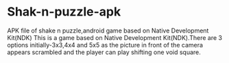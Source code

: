 # Shak-n-puzzle-apk
APK file of shake n puzzle,android game based on Native Development Kit(NDK)
This is a game based on Native Development Kit(NDK).There are 3 options initially-3x3,4x4 and 5x5 as the picture in front of the camera appears scrambled and 
the player can play shifting one void square.
